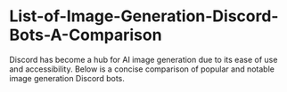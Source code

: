 # List-of-Image-Generation-Discord-Bots-A-Comparison
Discord has become a hub for AI image generation due to its ease of use and accessibility. Below is a concise comparison of popular and notable image generation Discord bots.
